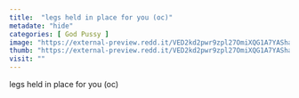 ```yaml
---
title:  "legs held in place for you (oc)"
metadate: "hide"
categories: [ God Pussy ]
image: "https://external-preview.redd.it/VED2kd2pwr9zpl27OmiXQG1A7YAShag9NxDWymhPUkU.jpg?auto=webp&s=ff9f1ce9e981c48b628e305ddb11dbbe1297b96f"
thumb: "https://external-preview.redd.it/VED2kd2pwr9zpl27OmiXQG1A7YAShag9NxDWymhPUkU.jpg?width=1080&crop=smart&auto=webp&s=fb0a01a1631f370a2b89485bc5b55dec6be4d70f"
visit: ""
---
```

legs held in place for you (oc)
